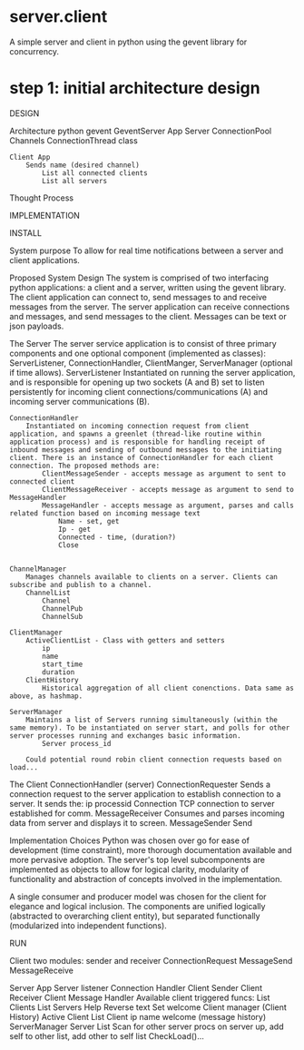 server.client
=============

A simple server and client in python using the gevent library for concurrency. 

step 1: initial architecture design
=============
DESIGN

Architecture
python gevent
	GeventServer App
		Server
		ConnectionPool
		Channels
		ConnectionThread class



	Client App
		Sends name (desired channel)
			List all connected clients
			List all servers

Thought Process

IMPLEMENTATION


INSTALL

System purpose
To allow for real time notifications between a server and client applications. 

Proposed System Design
The system is comprised of two interfacing python applications: a client and a server, written using the gevent library. The client application can connect to, send messages to and receive messages from the server. The server application can receive connections and messages, and send messages to the client. Messages can be text or json payloads. 

The Server
The server service application is to consist of three primary components and one optional component (implemented as classes): ServerListener, ConnectionHandler, ClientManger, ServerManager (optional if time allows). 
	ServerListener
		Instantiated on running the server application, and is responsible for opening up two sockets (A and B) set to listen persistently for incoming client connections/communications (A) and incoming server communications (B). 

	ConnectionHandler
		Instantiated on incoming connection request from client application, and spawns a greenlet (thread-like routine within application process) and is responsible for handling receipt of inbound messages and sending of outbound messages to the initiating client. There is an instance of ConnectionHandler for each client connection. The proposed methods are:
			ClientMessageSender - accepts message as argument to sent to connected client
			ClientMessageReceiver - accepts message as argument to send to MessageHandler
			MessageHandler - accepts message as argument, parses and calls related function based on incoming message text
				Name - set, get
				Ip - get
				Connected - time, (duration?)
				Close
			

	ChannelManager
		Manages channels available to clients on a server. Clients can subscribe and publish to a channel.
		ChannelList
			Channel
			ChannelPub
			ChannelSub

	ClientManager
		ActiveClientList - Class with getters and setters
			ip
			name
			start_time
			duration
		ClientHistory
			Historical aggregation of all client conenctions. Data same as above, as hashmap.

	ServerManager
		Maintains a list of Servers running simultaneously (within the same memory). To be instantiated on server start, and polls for other server processes running and exchanges basic information.
			Server process_id

		Could potential round robin client connection requests based on load...

The Client
	ConnectionHandler (server)
		ConnectionRequester
			Sends a connection request to the server application to establish connection to a server. It sends the:
			ip
			processid
		Connection
			TCP connection to server established for comm.
	MessageReceiver
		Consumes and parses incoming data from server and displays it to screen. 
	MessageSender
		Send

Implementation Choices
Python was chosen over go for ease of development (time constraint), more thorough documentation available and more pervasive adoption. The server's top level subcomponents are implemented as objects to allow for logical clarity, modularity of functionality and abstraction of concepts involved in the implementation. 

A single consumer and producer model was chosen for the client for elegance and logical inclusion. The components are unified logically (abstracted to overarching client entity), but separated functionally (modularized into independent functions). 


RUN


Client
	two modules: sender and receiver
	ConnectionRequest
	MessageSend
	MessageReceive

Server App
	Server listener
	Connection Handler
		Client Sender
		Client Receiver
			Client Message Handler
				Available client triggered funcs:
					List Clients
					List Servers
					Help
					Reverse text
					Set welcome
	Client manager
		(Client History)
		Active Client List
			Client
				ip
				name
				welcome
				(message history)
	ServerManager
		Server List
		Scan for other server procs on server up, add self to other list, add other to self list
		CheckLoad()...







